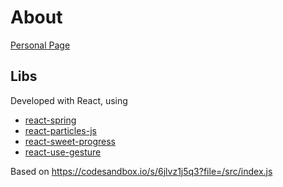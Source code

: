 # About

[Personal Page](https://rizzotto.github.io/about/)

## Libs

Developed with React, using
- [react-spring](https://www.react-spring.io/)
- [react-particles-js](https://github.com/Wufe/react-particles-js)
- [react-sweet-progress](https://github.com/abraztsov/react-sweet-progress)
- [react-use-gesture](https://github.com/pmndrs/react-use-gesture)

Based on https://codesandbox.io/s/6jlvz1j5q3?file=/src/index.js